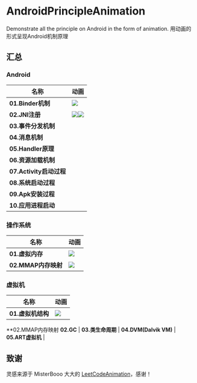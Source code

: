 # AndroidPrincipleAnimation
Demonstrate all the principle  on Android in the form of animation. 用动画的形式呈现Android机制原理

## 汇总

### Android

名称 | 动画 
-|-
**01.Binder机制** |  ![](https://github.com/feelschaotic/AndroidPrincipleAnimation/blob/master/Binder.gif)
**02.JNI注册** |  ![](https://github.com/feelschaotic/AndroidPrincipleAnimation/blob/master/JNI-系统JNI的注册流程.gif)![](https://github.com/feelschaotic/AndroidPrincipleAnimation/blob/master/JNI-自定义JNI的注册流程.gif)
**03.事件分发机制** |    
**04.消息机制** |   
**05.Handler原理** |  
**06.资源加载机制** |  
**07.Activity启动过程** |    
**08.系统启动过程** |    
**09.Apk安装过程** |    
**10.应用进程启动** |    

### 操作系统

名称 | 动画 
-|-
**01.虚拟内存** |  ![](https://github.com/feelschaotic/AndroidPrincipleAnimation/blob/master/虚拟内存.gif)
**02.MMAP内存映射** |  ![](https://github.com/feelschaotic/AndroidPrincipleAnimation/blob/master/MMAP内存映射技术.gif)   

### 虚拟机
名称| 动画
-|-
**01.虚拟机结构** |   ![](https://github.com/feelschaotic/AndroidPrincipleAnimation/blob/master/虚拟机内存结构.gif)
**02.MMAP内存映射
**02.GC** | 
**03.类生命周期** | 
**04.DVM(Dalvik VM)** |
**05.ART虚拟机** |

## 致谢

灵感来源于 MisterBooo 大大的 [LeetCodeAnimation](https://github.com/MisterBooo/LeetCodeAnimation)，感谢！
